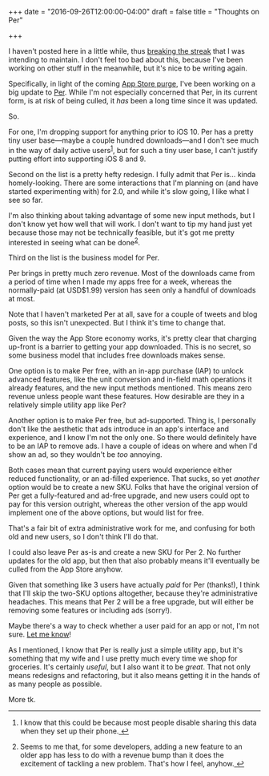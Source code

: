 +++
date = "2016-09-26T12:00:00-04:00"
draft = false
title = "Thoughts on Per"

+++

I haven't posted here in a little while, thus [breaking the streak](/post/on-streaks/) that I was intending to maintain. I don't feel too bad about this, because I've been working on other stuff in the meanwhile, but it's nice to be writing again.

Specifically, in light of the coming [App Store purge](https://developer.apple.com/support/app-store-improvements/), I've been working on a big update to [Per](http://droppedbits.com/per). While I'm not especially concerned that Per, in its current form, is at risk of being culled, it _has_ been a long time since it was updated.

So.

For one, I'm dropping support for anything prior to iOS 10. Per has a pretty tiny user base&mdash;maybe a couple hundred downloads&mdash;and I don't see much in the way of daily active users<sup id="fnref:1"><a href="#fn:1" rel="footnote">1</a></sup>, but for such a tiny user base, I can't justify putting effort into supporting iOS 8 and 9.

Second on the list is a pretty hefty redesign. I fully admit that Per is… kinda homely-looking. There are some interactions that I'm planning on (and have started experimenting with) for 2.0, and while it's slow going, I like what I see so far.

I'm also thinking about taking advantage of some new input methods, but I don't know yet how well that will work. I don't want to tip my hand just yet because those may not be technically feasible, but it's got me pretty interested in seeing what can be done<sup id="fnref:2"><a href="#fn:2" rel="footnote">2</a></sup>.

Third on the list is the business model for Per.

Per brings in pretty much zero revenue. Most of the downloads came from a period of time when I made my apps free for a week, whereas the normally-paid (at USD$1.99) version has seen only a handful of downloads at most.

Note that I haven't marketed Per at all, save for a couple of tweets and blog posts, so this isn't unexpected. But I think it's time to change that.

Given the way the App Store economy works, it's pretty clear that charging up-front is a barrier to getting your app downloaded. This is no secret, so some business model that includes free downloads makes sense.

One option is to make Per free, with an in-app purchase (IAP) to unlock advanced features, like the unit conversion and  in-field math operations it already features, and the new input methods mentioned. This means zero revenue unless people want these features. How desirable are they in a relatively simple utility app like Per?

Another option is to make Per free, but ad-supported. Thing is, I personally don't like the aesthetic that ads introduce in an app's interface and experience, and I know I'm not the only one. So there would definitely have to be an IAP to remove ads. I have a couple of ideas on where and when I'd show an ad, so they wouldn't be _too_ annoying.

Both cases mean that current paying users would experience either reduced functionality, or an ad-filled experience. That sucks, so yet _another_ option would be to create a new SKU. Folks that have the original version of Per get a fully-featured and ad-free upgrade, and new users could opt to pay for this version outright, whereas the other version of the app would implement one of the above options, but would list for free.

That's a fair bit of extra administrative work for me, and confusing for both old and new users, so I don't think I'll do that.

I could also leave Per as-is and create a new SKU for Per 2. No further updates for the old app, but then that also probably means it'll eventually be culled from the App Store anyhow.

Given that something like 3 users have actually _paid_ for Per (thanks!), I think that I'll skip the two-SKU options altogether, because they're administrative headaches. This means that Per 2 will be a free upgrade, but will either be removing some features or including ads (sorry!).

Maybe there's a way to check whether a user paid for an app or not, I'm not sure. [Let me know](mailto:contact@angelostavrow.com)!

As I mentioned, I know that Per is really just a simple utility app, but it's something that my wife and I use pretty much every time we shop for groceries. It's certainly _useful_, but I also want it to be _great_. That not only means redesigns and refactoring, but it also means getting it in the hands of as many people as possible.

More tk.

<hr>

<div class="footnotes">
  <ol>
  	<li class="footnote" id="fn:1">
  		<p>I know that this could be because most people disable sharing this data when they set up their phone.<a href="#fnref:1" title="return to article"> ↩</a></p>
	</li>
	<li class="footnote" id="fn:2">
  		<p>Seems to me that, for some developers, adding a new feature to an older app has less to do with a revenue bump than it does the excitement of tackling a new problem. That's how I feel, anyhow.<a href="#fnref:2" title="return to article"> ↩</a></p>
	</li>
  </ol>
</div>
